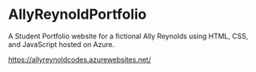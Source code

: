 # AllyReynoldPortfolio

A Student Portfolio website for a fictional Ally Reynolds using HTML, CSS, and JavaScript hosted on Azure.

https://allyreynoldcodes.azurewebsites.net/
